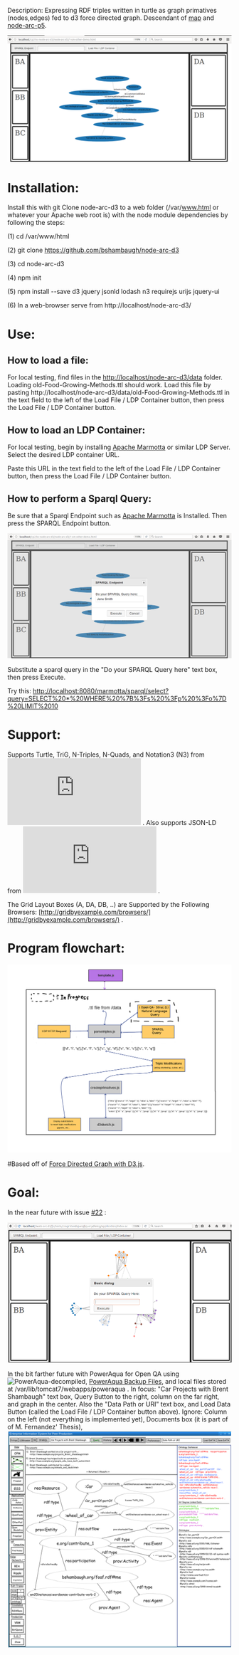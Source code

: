 Description: Expressing RDF triples written in turtle as graph primatives (nodes,edges) fed to d3 force directed graph. Descendant of [map](https://github.com/bshambaugh/map/) and [node-arc-p5](https://github.com/bshambaugh/node-arc-p5).

<!-- ![forceCollidefitnodelabels.png](/js/tests/forceCollidefitnodelabels.png) -->
<!-- ![gridwgraph.png](/js/tests/gridwgraph.png) -->

![gridwgraphandjqueryuibutton.png](js/tests/gridwgraphandjqueryuibutton.png)

# Installation:

Install this with git Clone node-arc-d3 to a web folder (/var/www.html or whatever your Apache web root is) with the node module dependencies by following the steps:

(1) cd /var/www/html

(2) git clone https://github.com/bshambaugh/node-arc-d3

(3) cd node-arc-d3

(4) npm init

(5) npm install --save d3 jquery jsonld lodash n3 requirejs urijs jquery-ui

(6) In a web-browser serve from http://localhost/node-arc-d3/

<!--Replace the variable url with the path to your file in ![d3sketch.js](/js/d3sketch.js).

var url = 'http://localhost/node-arc-d3/data/test.nq'; -->

# Use: 

## How to load a file:
For local testing, find files in the [http://localhost/node-arc-d3/data](http://localhost/node-arc-d3/data) folder. Loading old-Food-Growing-Methods.ttl should work. Load this file by pasting http://localhost/node-arc-d3/data/old-Food-Growing-Methods.ttl in the text field to the left of the Load File / LDP Container button, then press the Load File / LDP Container button.

## How to load an LDP Container:

For local testing, begin by installing [Apache Marmotta](http://marmotta.apache.org/) or similar LDP Server. 
Select the desired LDP container URL.

Paste this URL in the text field to the left of the Load File / LDP Container button, then press the Load File / LDP Container button.

## How to perform a Sparql Query:

Be sure that a Sparql Endpoint such as [Apache Marmotta](http://marmotta.apache.org/) is Installed. Then press the SPARQL Endpoint button.
 
![gridwgraphandjqueryuidialog.png](js/tests/gridwgraphandjqueryuidialog.png)

Substitute a sparql query in the "Do your SPARQL Query here" text box, then press Execute.

Try this: [http://localhost:8080/marmotta/sparql/select?query=SELECT%20*%20WHERE%20%7B%3Fs%20%3Fp%20%3Fo%7D%20LIMIT%2010](http://localhost:8080/marmotta/sparql/select?query=SELECT%20*%20WHERE%20%7B%3Fs%20%3Fp%20%3Fo%7D%20LIMIT%2010)

# Support: 

Supports Turtle, TriG, N-Triples, N-Quads, and Notation3 (N3) from ![N3](https://github.com/RubenVerborgh/N3.js) .
Also supports JSON-LD from ![jsonld.js](https://github.com/digitalbazaar/jsonld.js) .

The Grid Layout Boxes (A, DA, DB, ..) are Supported by the Following Browsers: [http://gridbyexample.com/browsers/](http://gridbyexample.com/browsers/) .

# Program flowchart:

![d3-rdf-progam-flowpng-2](/js/tests/d3-rdf-progam-flowpng-2.png)

#Based off of [Force Directed Graph with D3.js](https://bl.ocks.org/mbostock/4062045).

# Goal:

In the near future with issue [#22](https://github.com/bshambaugh/node-arc-d3/issues/22) :

![goal.png](/js/tests/goal/goal.png)

In the bit farther future with PowerAqua for Open QA using ![PowerAqua-decompiled](https://github.com/bshambaugh/PowerAqua-decompiled), [PowerAqua Backup Files](https://sourceforge.net/projects/poweraqua/files/), and local files stored at /var/lib/tomcat7/webapps/poweraqua . In focus: "Car Projects with Brent Shambaugh" text box, Query Button to the right, column on the far right, and graph in the center. Also the "Data Path or URI" text box, and Load Data Button (called the Load File / LDP Container button above). Ignore: Column on the left (not everything is implemented yet), Documents box (it is part of of M. Fernandez' Thesis), 
![EISPP_3_M_Fernandez_NLQ_2.png](/js/tests/goal/EISPP_3_M_Fernandez_NLQ_2.png)
